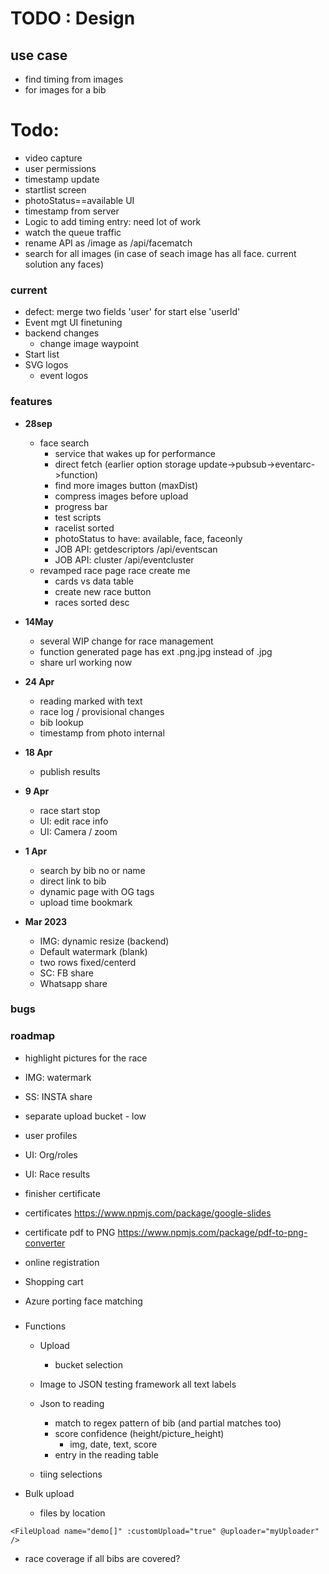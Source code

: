 # TODO : Design

## use case
* find timing from images
* for images for a bib
 
# Todo:

* video capture
* user permissions
* timestamp update
* startlist screen
* photoStatus==available UI 
* timestamp from server
* Logic to add timing entry: need lot of work
* watch the queue traffic
* rename API as /image as /api/facematch
* search for all images (in case of seach image has all face. current solution any faces)


### current 
* defect: merge two fields 'user' for start else 'userId'
* Event mgt UI finetuning
* backend changes
    * change image waypoint
* Start list
* SVG logos
    * event logos

### features
* **28sep**
    * face search
        * service that wakes up for performance
        * direct fetch (earlier option storage update->pubsub->eventarc->function)
        * find more images button (maxDist)
        * compress images before upload
        * progress bar
        * test scripts
        * racelist sorted
        * photoStatus to have: available, face, faceonly
        * JOB API: getdescriptors /api/eventscan
        * JOB API: cluster /api/eventcluster   
    * revamped race page race create me
        * cards vs data table
        * create new race button
        * races sorted desc
* **14May**
    * several WIP change for race management
    * function generated page has ext .png.jpg instead of .jpg
    * share url working now

* **24 Apr**
    * reading marked with text
    * race log / provisional changes
    * bib lookup 
    * timestamp from photo internal

* **18 Apr**
    * publish results
* **9 Apr**
    * race start stop
    * UI: edit race info
    * UI: Camera / zoom
* **1 Apr**
    * search by bib no or name
    * direct link to bib
    * dynamic page with OG tags
    * upload time bookmark
* **Mar 2023**
    * IMG: dynamic resize (backend)
    * Default watermark (blank)
    * two rows fixed/centerd
    * SC: FB share
    * Whatsapp share

### bugs
### roadmap
* highlight pictures for the race
* IMG: watermark
* SS: INSTA share
* separate upload bucket - low

* user profiles
* UI: Org/roles
* UI: Race results

* finisher certificate
* certificates https://www.npmjs.com/package/google-slides
* certificate pdf to PNG https://www.npmjs.com/package/pdf-to-png-converter

* online registration

* Shopping cart

* Azure porting face matching
###
* Functions
    * Upload
        * bucket selection

    * Image to JSON
        testing framework
        all text labels
    * Json to reading
        * match to regex pattern of bib (and partial matches too)
        * score confidence (height/picture_height)
            * img, date, text, score
        * entry  in the reading table
    * tiing selections

* Bulk upload
    * files by location


`<FileUpload name="demo[]" :customUpload="true" @uploader="myUploader" />`

* race coverage
 if all bibs are covered?